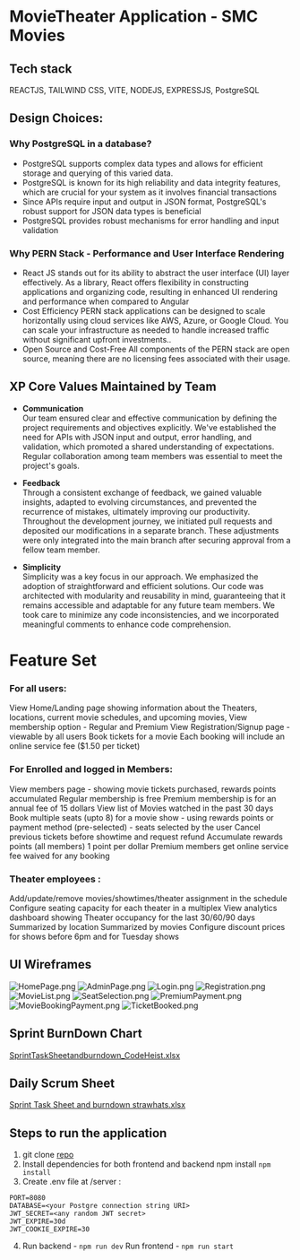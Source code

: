 # MovieTheater Application - SMC Movies

## Tech stack

REACTJS, TAILWIND CSS, VITE, NODEJS, EXPRESSJS, PostgreSQL

## Design Choices:

### Why PostgreSQL in a database?

- PostgreSQL supports complex data types and allows for efficient storage and querying of this varied data.
- PostgreSQL is known for its high reliability and data integrity features, which are crucial for your system as it involves financial transactions
- Since APIs require input and output in JSON format, PostgreSQL's robust support for JSON data types is beneficial
- PostgreSQL provides robust mechanisms for error handling and input validation

### Why PERN Stack - Performance and User Interface Rendering

- React JS stands out for its ability to abstract the user interface (UI) layer effectively. As a library, React offers flexibility in constructing applications and organizing code, resulting in enhanced UI rendering and performance when compared to Angular
- Cost Efficiency
  PERN stack applications can be designed to scale horizontally using cloud services like AWS, Azure, or Google Cloud. You can scale your infrastructure as needed to handle increased traffic without significant upfront investments..
- Open Source and Cost-Free
  All components of the PERN stack are open source, meaning there are no licensing fees associated with their usage.

## XP Core Values Maintained by Team

- **Communication** <br> Our team ensured clear and effective communication by defining the project requirements and objectives explicitly. We've established the need for APIs with JSON input and output, error handling, and validation, which promoted a shared understanding of expectations. Regular collaboration among team members was essential to meet the project's goals.

- **Feedback** <br> Through a consistent exchange of feedback, we gained valuable insights, adapted to evolving circumstances, and prevented the recurrence of mistakes, ultimately improving our productivity. Throughout the development journey, we initiated pull requests and deposited our modifications in a separate branch. These adjustments were only integrated into the main branch after securing approval from a fellow team member.

- **Simplicity** <br> Simplicity was a key focus in our approach. We emphasized the adoption of straightforward and efficient solutions. Our code was architected with modularity and reusability in mind, guaranteeing that it remains accessible and adaptable for any future team members. We took care to minimize any code inconsistencies, and we incorporated meaningful comments to enhance code comprehension.

# Feature Set

### For all users:

View Home/Landing page showing information about the Theaters, locations, current movie schedules, and upcoming movies,
View membership option - Regular and Premium
View Registration/Signup page - viewable by all users
Book tickets for a movie
Each booking will include an online service fee ($1.50 per ticket)

### For Enrolled and logged in Members:

View members page - showing movie tickets purchased, rewards points accumulated
Regular membership is free
Premium membership is for an annual fee of 15 dollars
View list of Movies watched in the past 30 days
Book multiple seats (upto 8) for a movie show - using rewards points or payment method (pre-selected) - seats selected by the user
Cancel previous tickets before showtime and request refund
Accumulate rewards points (all members) 1 point per dollar
Premium members get online service fee waived for any booking

### Theater employees :

Add/update/remove movies/showtimes/theater assignment in the schedule
Configure seating capacity for each theater in a multiplex
View analytics dashboard showing Theater occupancy for the last 30/60/90 days
Summarized by location
Summarized by movies
Configure discount prices for shows before 6pm and for Tuesday shows

## UI Wireframes

![HomePage.png](https://github.com/gopinathsjsu/team-project-codeheist/blob/main/Wireframes/HomePage.png)
![AdminPage.png](https://github.com/gopinathsjsu/team-project-codeheist/blob/main/Wireframes/AdminPage.png)
![Login.png](https://github.com/gopinathsjsu/team-project-codeheist/blob/main/Wireframes/Login.png)
![Registration.png](https://github.com/gopinathsjsu/team-project-codeheist/blob/main/Wireframes/Registration.png)
![MovieList.png](https://github.com/gopinathsjsu/team-project-codeheist/blob/main/Wireframes/MovieList.png)
![SeatSelection.png](https://github.com/gopinathsjsu/team-project-codeheist/blob/main/Wireframes/SeatSelection.png)
![PremiumPayment.png](https://github.com/gopinathsjsu/team-project-codeheist/blob/main/Wireframes/PremiumPayment.png)
![MovieBookingPayment.png](https://github.com/gopinathsjsu/team-project-codeheist/blob/main/Wireframes/MovieBookingPayment.png)
![TicketBooked.png](https://github.com/gopinathsjsu/team-project-codeheist/blob/main/Wireframes/TicketBooked.png)

## Sprint BurnDown Chart

[SprintTaskSheetandburndown_CodeHeist.xlsx](https://github.com/gopinathsjsu/team-project-codeheist/blob/main/SprintScrumUpdates/SprintTaskSheetandburndown_CodeHeist.xlsx)

## Daily Scrum Sheet

[Sprint Task Sheet and burndown strawhats.xlsx](https://github.com/gopinathsjsu/team-project-codeheist/blob/main/SprintScrumUpdates/SprintTaskSheetandburndown_CodeHeist.xlsx)

## Steps to run the application

1. git clone [repo](https://github.com/gopinathsjsu/.git)
2. Install dependencies for both frontend and backend npm install `npm install`
3. Create .env file at /server :

```
PORT=8080
DATABASE=<your Postgre connection string URI>
JWT_SECRET=<any random JWT secret>
JWT_EXPIRE=30d
JWT_COOKIE_EXPIRE=30
```

4. Run backend - `npm run dev`
   Run frontend - `npm run start`
